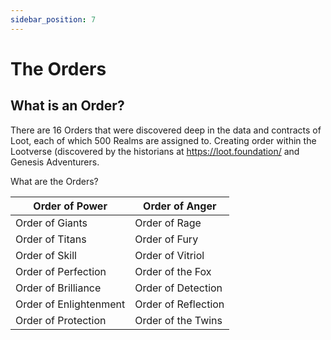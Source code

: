 ```yaml
---
sidebar_position: 7
---
```


# The Orders

## What is an Order?

There are 16 Orders that were discovered deep in the data and contracts of Loot, each of which 500 Realms are assigned to. Creating order within the Lootverse (discovered by the historians at https://loot.foundation/ and Genesis Adventurers.

What are the Orders?

| Order of Power | Order of Anger |
| ----------- | ----------- | 
| Order of Giants | Order of Rage |
| Order of Titans | Order of Fury |
| Order of Skill | Order of Vitriol |
| Order of Perfection | Order of the Fox |
| Order of Brilliance | Order of Detection |
| Order of Enlightenment | Order of Reflection |
| Order of Protection | Order of the Twins |

